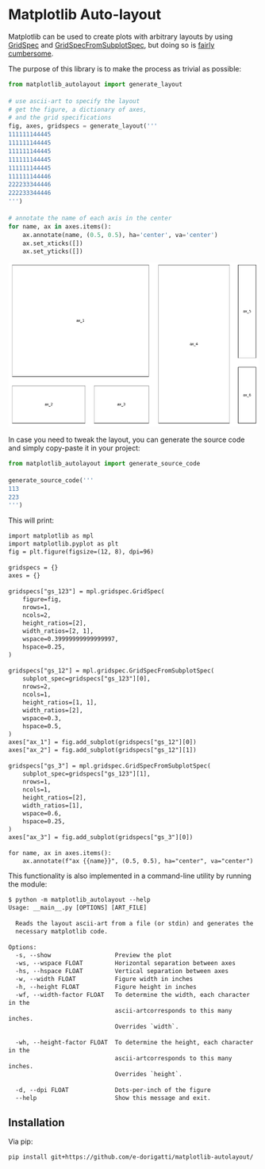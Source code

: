 # Matplotlib Auto-layout

Matplotlib can be used to create plots with arbitrary layouts by using
[GridSpec][gs] and [GridSpecFromSubplotSpec][gss], but doing so is [fairly
cumbersome][ex].

The purpose of this library is to make the process as trivial as possible:


```python
from matplotlib_autolayout import generate_layout

# use ascii-art to specify the layout
# get the figure, a dictionary of axes,
# and the grid specifications
fig, axes, gridspecs = generate_layout('''
111111144445
111111144445
111111144445
111111144445
111111144445
111111144446
222233344446
222233344446
''')

# annotate the name of each axis in the center
for name, ax in axes.items():
    ax.annotate(name, (0.5, 0.5), ha='center', va='center')
    ax.set_xticks([])
    ax.set_yticks([])
```


![png](example_output.png)


In case you need to tweak the layout, you can generate the source code and
simply copy-paste it in your project:


```python
from matplotlib_autolayout import generate_source_code

generate_source_code('''
113
223
''')

```

This will print:

```
import matplotlib as mpl
import matplotlib.pyplot as plt
fig = plt.figure(figsize=(12, 8), dpi=96)

gridspecs = {}
axes = {}

gridspecs["gs_123"] = mpl.gridspec.GridSpec(
    figure=fig,
    nrows=1,
    ncols=2,
    height_ratios=[2],
    width_ratios=[2, 1],
    wspace=0.39999999999999997,
    hspace=0.25,
)

gridspecs["gs_12"] = mpl.gridspec.GridSpecFromSubplotSpec(
    subplot_spec=gridspecs["gs_123"][0],
    nrows=2,
    ncols=1,
    height_ratios=[1, 1],
    width_ratios=[2],
    wspace=0.3,
    hspace=0.5,
)
axes["ax_1"] = fig.add_subplot(gridspecs["gs_12"][0])
axes["ax_2"] = fig.add_subplot(gridspecs["gs_12"][1])

gridspecs["gs_3"] = mpl.gridspec.GridSpecFromSubplotSpec(
    subplot_spec=gridspecs["gs_123"][1],
    nrows=1,
    ncols=1,
    height_ratios=[2],
    width_ratios=[1],
    wspace=0.6,
    hspace=0.25,
)
axes["ax_3"] = fig.add_subplot(gridspecs["gs_3"][0])

for name, ax in axes.items():
    ax.annotate(f"ax {{name}}", (0.5, 0.5), ha="center", va="center")
```

This functionality is also implemented in a command-line utility by running the
module:

```
$ python -m matplotlib_autolayout --help
Usage: __main__.py [OPTIONS] [ART_FILE]

  Reads the layout ascii-art from a file (or stdin) and generates the
  necessary matplotlib code.

Options:
  -s, --show                  Preview the plot
  -ws, --wspace FLOAT         Horizontal separation between axes
  -hs, --hspace FLOAT         Vertical separation between axes
  -w, --width FLOAT           Figure width in inches
  -h, --height FLOAT          Figure height in inches
  -wf, --width-factor FLOAT   To determine the width, each character in the
                              ascii-artcorresponds to this many inches.
                              Overrides `width`.

  -wh, --height-factor FLOAT  To determine the height, each character in the
                              ascii-artcorresponds to this many inches.
                              Overrides `height`.

  -d, --dpi FLOAT             Dots-per-inch of the figure
  --help                      Show this message and exit.
```

## Installation
Via pip:

```
pip install git+https://github.com/e-dorigatti/matplotlib-autolayout/
```



[gs]: https://matplotlib.org/3.1.3/api/_as_gen/matplotlib.gridspec.GridSpec.html
[gss]: https://matplotlib.org/3.1.3/api/_as_gen/matplotlib.gridspec.GridSpecFromSubplotSpec.html
[ex]: https://matplotlib.org/3.1.3/gallery/subplots_axes_and_figures/gridspec_nested.html#sphx-glr-gallery-subplots-axes-and-figures-gridspec-nested-py
[clk]: https://click.palletsprojects.com/en/7.x/
